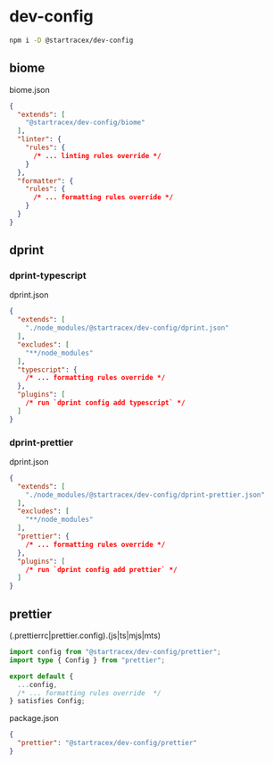 # dev-config

```sh
npm i -D @startracex/dev-config
```

## biome

biome.json

```json
{
  "extends": [
    "@startracex/dev-config/biome"
  ],
  "linter": {
    "rules": {
      /* ... linting rules override */
    }
  },
  "formatter": {
    "rules": {
      /* ... formatting rules override */
    }
  }
}
```

## dprint

### dprint-typescript

dprint.json

```json
{
  "extends": [
    "./node_modules/@startracex/dev-config/dprint.json"
  ],
  "excludes": [
    "**/node_modules"
  ],
  "typescript": {
    /* ... formatting rules override */
  },
  "plugins": [
    /* run `dprint config add typescript` */
  ]
}
```

### dprint-prettier

dprint.json

```json
{
  "extends": [
    "./node_modules/@startracex/dev-config/dprint-prettier.json"
  ],
  "excludes": [
    "**/node_modules"
  ],
  "prettier": {
    /* ... formatting rules override */
  },
  "plugins": [
    /* run `dprint config add prettier` */
  ]
}
```

## prettier

(.prettierrc|prettier.config).(js|ts|mjs|mts)

```ts
import config from "@startracex/dev-config/prettier";
import type { Config } from "prettier";

export default {
  ...config,
  /* ... formatting rules override  */
} satisfies Config;
```

package.json

```json
{
  "prettier": "@startracex/dev-config/prettier"
}
```
